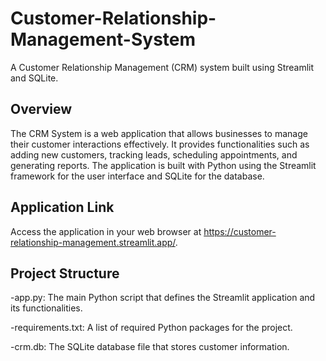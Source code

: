 # Customer-Relationship-Management-System

A Customer Relationship Management (CRM) system built using Streamlit and SQLite.

## Overview
The CRM System is a web application that allows businesses to manage their customer interactions effectively. It provides functionalities such as adding new customers, tracking leads, scheduling appointments, and generating reports. The application is built with Python using the Streamlit framework for the user interface and SQLite for the database.

## Application Link

Access the application in your web browser at https://customer-relationship-management.streamlit.app/.


## Project Structure
-app.py: The main Python script that defines the Streamlit application and its functionalities.

-requirements.txt: A list of required Python packages for the project.

-crm.db: The SQLite database file that stores customer information.


